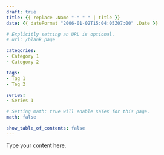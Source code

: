 ```yaml
---
draft: true
title: {{ replace .Name "-" " " | title }}
date: {{ dateFormat "2006-01-02T15:04:05Z07:00" .Date }}

# Explicitly setting an URL is optional.
# url: /blank_page

categories:
- Category 1
- Category 2

tags:
- Tag 1
- Tag 2

series: 
- Series 1

# Setting math: true will enable KaTeX for this page.
math: false

show_table_of_contents: false
---
```


Type your content here.
